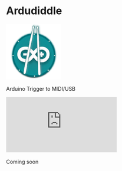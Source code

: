 # Ardudiddle
![](https://github.com/eLeDeTe-LoDeTanda/Ardudiddle/blob/master/data/img/Ardudiddle.png)

Arduino Trigger to MIDI/USB

![TODO List](https://github.com/eLeDeTe-LoDeTanda/Ardudiddle/blob/master/TODO.md)

Coming soon

